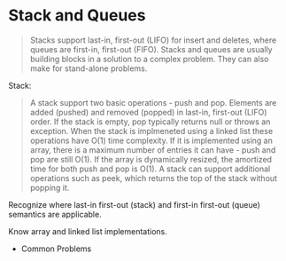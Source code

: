 # Stack and Queues #

> Stacks support last-in, first-out (LIFO) for insert and deletes, where queues are first-in, first-out (FIFO). Stacks and queues are usually building blocks
  in a solution to a complex problem. They can also make for stand-alone problems.
  
Stack:
> A stack support two basic operations - push and pop. Elements are added (pushed) and removed (popped) in last-in, first-out (LIFO) order. If the stack is empty,
  pop typically returns null or throws an exception. When the stack is implmeneted using a linked list these operations have O(1) time complexity. If it is implemented 
  using an array, there is a maximum number of entries it can have - push and pop are still O(1).  If the array is dynamically resized, the amortized time for both push
  and pop is O(1). A stack can support additional operations such as peek, which returns the top of the stack without popping it.
  

Recognize where last-in first-out (stack) and first-in first-out (queue) semantics are applicable.

Know array and linked list implementations.

- Common Problems